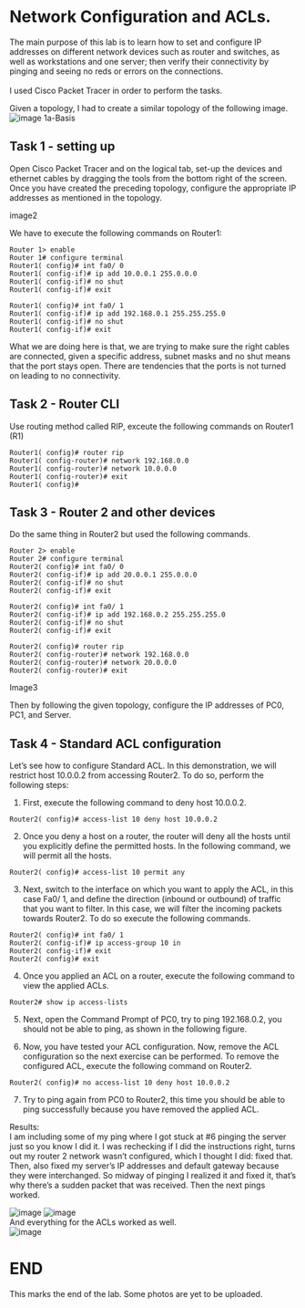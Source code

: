 # Network Configuration and ACLs.
The main purpose of this lab is to learn how to set and configure IP addresses on different network devices such as router and switches, as well as workstations and one server;
then verify their connectivity by pinging and seeing no reds or errors on the connections.<br /> <br />
I used Cisco Packet Tracer in order to perform the tasks. <br />

Given a topology, I had to create a similar topology of the following image. 
![image 1a-Basis](https://github.com/user-attachments/assets/c36881d2-15f7-4bcf-a2f5-b8bdf774e5b0)

## Task 1 - setting up
Open Cisco Packet Tracer and on the logical tab, set-up the devices and ethernet cables by dragging the tools from the bottom right of the screen.<br />
Once you have created the preceding topology, configure the appropriate IP addresses as mentioned in the topology. 

image2

We have to execute the following commands on Router1:
```
Router 1> enable
Router 1# configure terminal
Router1( config)# int fa0/ 0 
Router1( config-if)# ip add 10.0.0.1 255.0.0.0 
Router1( config-if)# no shut 
Router1( config-if)# exit 

Router1( config)# int fa0/ 1 
Router1( config-if)# ip add 192.168.0.1 255.255.255.0 
Router1( config-if)# no shut 
Router1( config-if)# exit

```
What we are doing here is that, we are trying to make sure the right cables are connected, given a specific address, subnet masks and no shut means that the port stays open.
There are tendencies that the ports is not turned on leading to no connectivity.

## Task 2 - Router CLI 
Use routing method called RIP, exceute the following commands on Router1 (R1)
```
Router1( config)# router rip 
Router1( config-router)# network 192.168.0.0 
Router1( config-router)# network 10.0.0.0
Router1( config-router)# exit 
Router1( config)#
```
## Task 3 - Router 2 and other devices
Do the same thing in Router2 but used the following commands. 
```
Router 2> enable
Router 2# configure terminal
Router2( config)# int fa0/ 0 
Router2( config-if)# ip add 20.0.0.1 255.0.0.0
Router2( config-if)# no shut 
Router2( config-if)# exit 

Router2( config)# int fa0/ 1 
Router2( config-if)# ip add 192.168.0.2 255.255.255.0 
Router2( config-if)# no shut 
Router2( config-if)# exit 

Router2( config)# router rip 
Router2( config-router)# network 192.168.0.0 
Router2( config-router)# network 20.0.0.0 
Router2( config-router)# exit
```
Image3

Then by following the given topology, configure the IP addresses of PC0, PC1, and Server.

## Task 4 - Standard ACL configuration

Let’s see how to configure Standard ACL. In this demonstration, we will restrict host 10.0.0.2 from accessing Router2. To do so, perform the following steps:
1.  First, execute the following command to deny host 10.0.0.2.
```
Router2( config)# access-list 10 deny host 10.0.0.2
```
2.  Once you deny a host on a router, the router will deny all the hosts until you explicitly define the permitted hosts. In the following command, we will permit all the hosts.
```
Router2( config)# access-list 10 permit any
```
3.  Next, switch to the interface on which you want to apply the ACL, in this case Fa0/ 1, and define the direction (inbound or outbound) of traffic that you want to filter. In this case, we will filter the incoming packets towards Router2. To do so execute the following commands.
```
Router2( config)# int fa0/ 1 
Router2( config-if)# ip access-group 10 in 
Router2( config-if)# exit 
Router2( config)# exit
```
4.  Once you applied an ACL on a router, execute the following command to view the applied ACLs.
```
Router2# show ip access-lists
 ```
5.  Next, open the Command Prompt of PC0, try to ping 192.168.0.2, you should not be able to ping, as shown in the following figure.


6.  Now, you have tested your ACL configuration. Now, remove the ACL configuration so the next exercise can be performed. To remove the configured ACL, execute the following command on Router2.
```
Router2( config)# no access-list 10 deny host 10.0.0.2
```
7.  Try to ping again from PC0 to Router2, this time you should be able to ping successfully because you have removed the applied ACL.

Results: <br />
I am including some of my ping where I got stuck at #6 pinging the server just so you know I did it. I was rechecking if I did the instructions right, turns out my router 2 network wasn’t configured, which I thought I did: fixed that. Then, also fixed my server’s IP addresses and default gateway because they were interchanged. So midway of pinging I realized it and fixed it, that’s why there’s a sudden packet that was received. Then the next pings worked.

![image](https://github.com/user-attachments/assets/b416539e-0d72-434a-bf2a-3ac367b37254)
![image](https://github.com/user-attachments/assets/2f1f2dde-9f18-4554-bc1e-bfceafa716a8) <br />
And everything for the ACLs worked as well.<br />
![image](https://github.com/user-attachments/assets/1c6f8752-6b2c-434b-982d-486cc6f39bc7)

# END
This marks the end of the lab. Some photos are yet to be uploaded.
